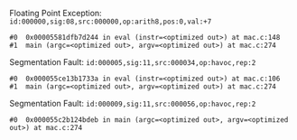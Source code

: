 Floating Point Exception:
`id:000000,sig:08,src:000000,op:arith8,pos:0,val:+7`
```
#0  0x00005581dfb7d244 in eval (instr=<optimized out>) at mac.c:148
#1  main (argc=<optimized out>, argv=<optimized out>) at mac.c:274
```

Segmentation Fault:
`id:000005,sig:11,src:000034,op:havoc,rep:2`
```
#0  0x000055ce13b1733a in eval (instr=<optimized out>) at mac.c:106
#1  main (argc=<optimized out>, argv=<optimized out>) at mac.c:274
```

Segmentation Fault:
`id:000009,sig:11,src:000056,op:havoc,rep:2`
```
#0  0x000055c2b124bdeb in main (argc=<optimized out>, argv=<optimized out>) at mac.c:274
```

